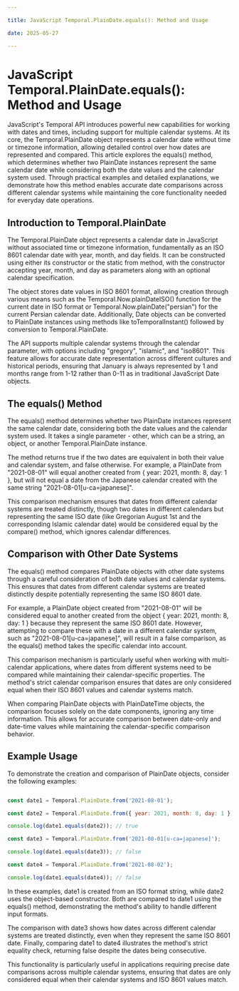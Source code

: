 ```yaml
---

title: JavaScript Temporal.PlainDate.equals(): Method and Usage

date: 2025-05-27

---
```



# JavaScript Temporal.PlainDate.equals(): Method and Usage

JavaScript's Temporal API introduces powerful new capabilities for working with dates and times, including support for multiple calendar systems. At its core, the Temporal.PlainDate object represents a calendar date without time or timezone information, allowing detailed control over how dates are represented and compared. This article explores the equals() method, which determines whether two PlainDate instances represent the same calendar date while considering both the date values and the calendar system used. Through practical examples and detailed explanations, we demonstrate how this method enables accurate date comparisons across different calendar systems while maintaining the core functionality needed for everyday date operations.


## Introduction to Temporal.PlainDate

The Temporal.PlainDate object represents a calendar date in JavaScript without associated time or timezone information, fundamentally as an ISO 8601 calendar date with year, month, and day fields. It can be constructed using either its constructor or the static from method, with the constructor accepting year, month, and day as parameters along with an optional calendar specification.

The object stores date values in ISO 8601 format, allowing creation through various means such as the Temporal.Now.plainDateISO() function for the current date in ISO format or Temporal.Now.plainDate("persian") for the current Persian calendar date. Additionally, Date objects can be converted to PlainDate instances using methods like toTemporalInstant() followed by conversion to Temporal.PlainDate.

The API supports multiple calendar systems through the calendar parameter, with options including "gregory", "islamic", and "iso8601". This feature allows for accurate date representation across different cultures and historical periods, ensuring that January is always represented by 1 and months range from 1-12 rather than 0-11 as in traditional JavaScript Date objects.


## The equals() Method

The equals() method determines whether two PlainDate instances represent the same calendar date, considering both the date values and the calendar system used. It takes a single parameter - other, which can be a string, an object, or another Temporal.PlainDate instance.

The method returns true if the two dates are equivalent in both their value and calendar system, and false otherwise. For example, a PlainDate from "2021-08-01" will equal another created from { year: 2021, month: 8, day: 1 }, but will not equal a date from the Japanese calendar created with the same string "2021-08-01[u-ca=japanese]".

This comparison mechanism ensures that dates from different calendar systems are treated distinctly, though two dates in different calendars but representing the same ISO date (like Gregorian August 1st and the corresponding Islamic calendar date) would be considered equal by the compare() method, which ignores calendar differences.


## Comparison with Other Date Systems

The equals() method compares PlainDate objects with other date systems through a careful consideration of both date values and calendar systems. This ensures that dates from different calendar systems are treated distinctly despite potentially representing the same ISO 8601 date.

For example, a PlainDate object created from "2021-08-01" will be considered equal to another created from the object { year: 2021, month: 8, day: 1 } because they represent the same ISO 8601 date. However, attempting to compare these with a date in a different calendar system, such as "2021-08-01[u-ca=japanese]", will result in a false comparison, as the equals() method takes the specific calendar into account.

This comparison mechanism is particularly useful when working with multi-calendar applications, where dates from different systems need to be compared while maintaining their calendar-specific properties. The method's strict calendar comparison ensures that dates are only considered equal when their ISO 8601 values and calendar systems match.

When comparing PlainDate objects with PlainDateTime objects, the comparison focuses solely on the date components, ignoring any time information. This allows for accurate comparison between date-only and date-time values while maintaining the calendar-specific comparison behavior.


## Example Usage

To demonstrate the creation and comparison of PlainDate objects, consider the following examples:

```javascript

const date1 = Temporal.PlainDate.from('2021-08-01');

const date2 = Temporal.PlainDate.from({ year: 2021, month: 8, day: 1 });

console.log(date1.equals(date2)); // true

const date3 = Temporal.PlainDate.from('2021-08-01[u-ca=japanese]');

console.log(date1.equals(date3)); // false

const date4 = Temporal.PlainDate.from('2021-08-02');

console.log(date1.equals(date4)); // false

```

In these examples, date1 is created from an ISO format string, while date2 uses the object-based constructor. Both are compared to date1 using the equals() method, demonstrating the method's ability to handle different input formats.

The comparison with date3 shows how dates across different calendar systems are treated distinctly, even when they represent the same ISO 8601 date. Finally, comparing date1 to date4 illustrates the method's strict equality check, returning false despite the dates being consecutive.

This functionality is particularly useful in applications requiring precise date comparisons across multiple calendar systems, ensuring that dates are only considered equal when their calendar systems and ISO 8601 values match.

